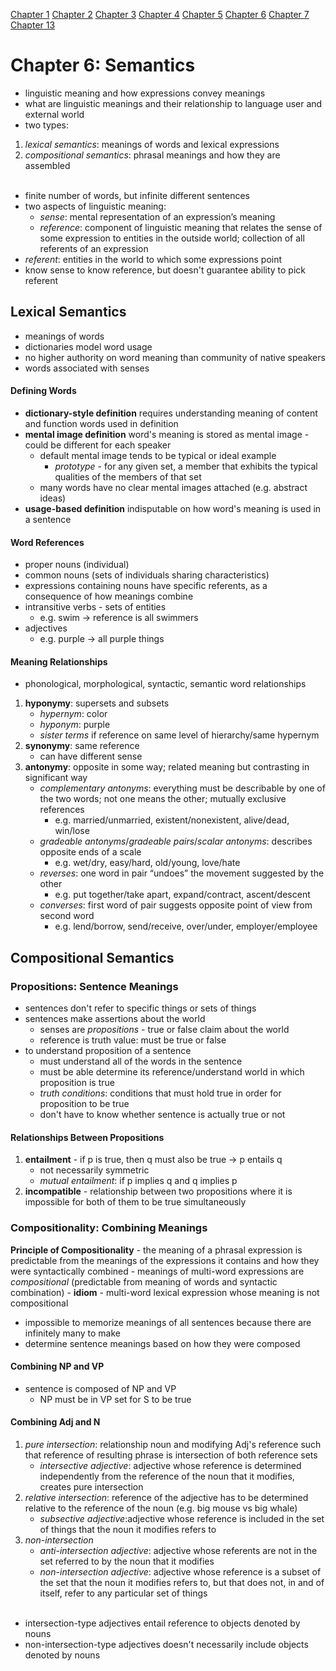 [Chapter 1](https://github.com/ey92/notes/blob/master/1101/readingCh1.md) [Chapter 2](https://github.com/ey92/notes/blob/master/1101/readingCh2.md) [Chapter 3](https://github.com/ey92/notes/blob/master/1101/readingCh3.md) [Chapter 4](https://github.com/ey92/notes/blob/master/1101/readingCh4.md) [Chapter 5](https://github.com/ey92/notes/blob/master/1101/readingCh5.md) [Chapter 6](https://github.com/ey92/notes/blob/master/1101/readingCh6.md) [Chapter 7](https://github.com/ey92/notes/blob/master/1101/readingCh7.md) [Chapter 13](https://github.com/ey92/notes/blob/master/1101/readingCh13.md)

# Chapter 6: Semantics
- linguistic meaning and how expressions convey meanings
- what are linguistic meanings and their relationship to language user and external world
- two types:
1. _lexical semantics_: meanings of words and lexical expressions
2. _compositional semantics_: phrasal meanings and how they are assembled
<br><br>
- finite number of words, but infinite different sentences
- two aspects of linguistic meaning:
	- _sense_: mental representation of an expression’s meaning
	- _reference_: component of linguistic meaning that relates the sense of some expression to entities in the outside world; collection of all referents of an expression
- _referent_: entities in the world to which some expressions point
- know sense to know reference, but doesn't guarantee ability to pick referent

## Lexical Semantics
- meanings of words
- dictionaries model word usage
- no higher authority on word meaning than community of native speakers
- words associated with senses

#### Defining Words
- **dictionary-style definition** requires understanding meaning of content and function words used in definition
- **mental image definition** word's meaning is stored as mental image - could be different for each speaker
	- default mental image tends to be typical or ideal example
		- _prototype_ - for any given set, a member that exhibits the typical qualities of the members of that set
	- many words have no clear mental images attached (e.g. abstract ideas)
- **usage-based definition** indisputable on how word's meaning is used in a sentence

#### Word References
- proper nouns (individual)
- common nouns (sets of individuals sharing characteristics)
- expressions containing nouns have specific referents, as a consequence of how meanings combine
- intransitive verbs - sets of entities
	- e.g. swim -> reference is all swimmers
- adjectives
	- e.g. purple -> all purple things

#### Meaning Relationships
- phonological, morphological, syntactic, semantic word relationships
1. **hyponymy**: supersets and subsets
	- _hypernym_: color
	- _hyponym_: purple
	- _sister terms_ if reference on same level of hierarchy/same hypernym
2. **synonymy**: same reference
	- can have different sense
3. **antonymy**: opposite in some way; related meaning but contrasting in significant way
	- _complementary antonyms_: everything must be describable by one of the two words; not one means the other; mutually exclusive references
		- e.g. married/unmarried, existent/nonexistent, alive/dead, win/lose
	- _gradeable antonyms_/_gradeable pairs_/_scalar antonyms_: describes opposite ends of a scale
		- e.g. wet/dry, easy/hard, old/young, love/hate
	- _reverses_: one word in pair “undoes” the movement suggested by the other
		- e.g. put together/take apart, expand/contract, ascent/descent
	- _converses_: first word of pair suggests opposite point of view from second word
		- e.g. lend/borrow, send/receive, over/under, employer/employee

## Compositional Semantics

### Propositions: Sentence Meanings
- sentences don't refer to specific things or sets of things
- sentences make assertions about the world 
	- senses are _propositions_ - true or false claim about the world
	- reference is truth value: must be true or false
- to understand proposition of a sentence
	- must understand all of the words in the sentence
	- must be able determine its reference/understand world in which proposition is true
	- _truth conditions_: conditions that must hold true in order for proposition to be true
	- don't have to know whether sentence is actually true or not

#### Relationships Between Propositions
1. **entailment** - if p is true, then q must also be true -> p entails q
	- not necessarily symmetric
	- _mutual entailment_: if p implies q and q implies p
2. **incompatible** - relationship between two propositions where it is impossible for both of them to be true simultaneously

### Compositionality: Combining Meanings
**Principle of Compositionality** - the meaning of a phrasal expression is predictable from the meanings of the expressions it contains and how they were syntactically combined
	- meanings of multi-word expressions are _compositional_ (predictable from meaning of words and syntactic combination)
	- **idiom** - multi-word lexical expression whose meaning is not compositional
- impossible to memorize meanings of all sentences because there are infinitely many to make
- determine sentence meanings based on how they were composed

#### Combining NP and VP
- sentence is composed of NP and VP
	- NP must be in VP set for S to be true

#### Combining Adj and N
1. _pure intersection_: relationship noun and modifying Adj's reference such that reference of resulting phrase is intersection of both reference sets
	- _intersective adjective_: adjective whose reference is determined independently from the reference of the noun that it modifies, creates pure intersection
2. _relative intersection_: reference of the adjective has to be determined relative to the reference of the noun (e.g. big mouse vs big whale)
	- _subsective adjective_:adjective whose reference is included in the set of things that the noun it modifies refers to
3. _non-intersection_
	- _anti-intersection adjective_: adjective whose referents are not in the set referred to by the noun that it modifies
	- _non-intersection adjective_: adjective whose reference is a subset of the set that the noun it modifies refers to, but that does not, in and of itself, refer to any particular set of things
<br><br>
- intersection-type adjectives entail reference to objects denoted by nouns
- non-intersection-type adjectives doesn't necessarily include objects denoted by nouns
